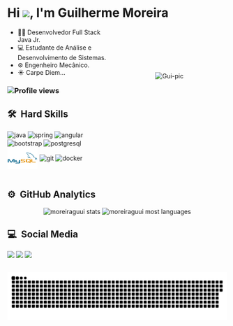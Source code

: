 <div style="display: inline_block">
<h1 align="left">Hi <img src="https://raw.githubusercontent.com/kaueMarques/kaueMarques/master/hi.gif" width="30px">, I'm Guilherme Moreira</h1>
<img align="right" alt="Gui-pic" height="180" style="border-radius:50px; padding:100px" src="https://i.imgur.com/eN5Tz9y.png">
</div>

- 👨‍🎓 Desenvolvedor Full Stack Java Jr.
- 💻 Estudante de Análise e Desenvolvimento de Sistemas.
- ⚙️ Engenheiro Mecânico.
- ☀️ Carpe Diem...

<h3 align="left"><img src="https://komarev.com/ghpvc/?username=moreiraguui&color=blue" alt="Profile views"/></h3> 

## 🛠 &nbsp;Hard Skills

  <div style="display: inline_block">
  <img align="center" alt="java" height="40" width="40" src="https://cdn.jsdelivr.net/gh/devicons/devicon/icons/java/java-original.svg">
  <img align="center" alt="spring" height="55" width="60" src="https://cdn.jsdelivr.net/gh/devicons/devicon/icons/spring/spring-original-wordmark.svg">
  <img align="center" alt="angular" height="40" width="40" src="https://cdn.jsdelivr.net/gh/devicons/devicon/icons/angularjs/angularjs-original.svg">
  <img align="center" alt="bootstrap" height="40" width="40" src="https://cdn.jsdelivr.net/gh/devicons/devicon/icons/bootstrap/bootstrap-plain-wordmark.svg">
  <img align="center" alt="postgresql"height="50" width="70" src="https://cdn.jsdelivr.net/gh/devicons/devicon/icons/postgresql/postgresql-original-wordmark.svg">
  <img align="center" alt="mysql"height="50" width="70" src="https://raw.githubusercontent.com/devicons/devicon/master/icons/mysql/mysql-original-wordmark.svg">
  <img align="center" alt="git"height="50" width="70" src="https://cdn.jsdelivr.net/gh/devicons/devicon/icons/git/git-plain-wordmark.svg">
  <img align="center" alt="docker" height="40" width="40" src="https://cdn.jsdelivr.net/gh/devicons/devicon/icons/docker/docker-original-wordmark.svg">
</div>
<br>

## ⚙️ &nbsp;GitHub Analytics

<p align="center">
<img height="160em" src="https://github-readme-stats.vercel.app/api?username=moreiraguui&show_icons=true&theme=tokyonight" alt="moreiraguui stats"/>
<img height="160em" src="https://github-readme-stats.vercel.app/api/top-langs/?username=moreiraguui&layout=compact&theme=tokyonight" alt="moreiraguui most languages"/>
</p>

## 💻 &nbsp;Social Media
<div>
 <a href="https://www.linkedin.com/in/guilherme-moreira-souza/" target="_blank"><img src="https://img.shields.io/badge/LinkedIn-0077B5?style=for-the-badge&logo=linkedin&logoColor=white" target="_blank"></a>
 <a href="https://www.instagram.com/carvalhoguui/" target="_blank"><img src="https://img.shields.io/badge/Instagram-E4405F?style=for-the-badge&logo=instagram&logoColor=white" target="_blank"></a>
  <a href="mailto:guilhermecsouza00@gmail.com" target="_blank"><img src="https://img.shields.io/badge/Gmail-D14836?style=for-the-badge&logo=gmail&logoColor=white" target="_blank"></a>
  
</div>
 
  ##
 ![Snake animation](https://github.com/JhonMeddev/JhonMeddev/blob/output/github-contribution-grid-snake.svg)
<div>
